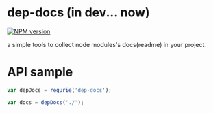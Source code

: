# dep-docs (in dev... now)
[![NPM version](https://img.shields.io/npm/v/dep-docs.svg?style=flat)](https://www.npmjs.org/package/dep-docs)

a simple tools to collect node modules's docs(readme) in your project.


# API sample

```js
var depDocs = requrie('dep-docs');

var docs = depDocs('./');
```

